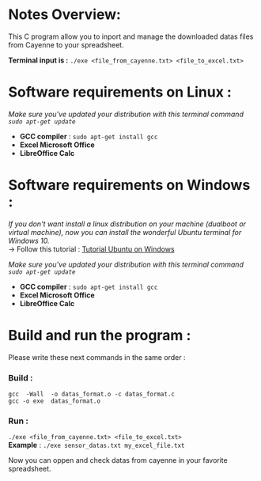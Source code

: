 # Notes Overview:
This C program allow you to inport and manage the downloaded datas files from Cayenne to your spreadsheet.    

**Terminal input is :** `./exe <file_from_cayenne.txt> <file_to_excel.txt>`  

# Software requirements on Linux :

_Make sure you've updated your distribution with this terminal command `sudo apt-get update`_  

* **GCC compiler** : `sudo apt-get install gcc`  
* **Excel Microsoft Office**
* **LibreOffice Calc**

# Software requirements on Windows :

_If you don't want install a linux distribution on your machine (dualboot or virtual machine), now you can install the wonderful Ubuntu terminal for Windows 10._  
 -> Follow this tutorial : [Tutorial Ubuntu on Windows](https://ubuntu.com/tutorials/tutorial-ubuntu-on-windows#1-overview)  

_Make sure you've updated your distribution with this terminal command `sudo apt-get update`_  

* **GCC compiler** : `sudo apt-get install gcc`  
* **Excel Microsoft Office**
* **LibreOffice Calc**

# Build and run the program :

Please write these next commands in the same order :  

### Build :
`gcc  -Wall  -o datas_format.o -c datas_format.c`  
`gcc -o exe  datas_format.o`  
### Run :
`./exe <file_from_cayenne.txt> <file_to_excel.txt>`  
**Example** : `./exe sensor_datas.txt my_excel_file.txt`  



Now you can oppen and check datas from cayenne in your favorite spreadsheet.
